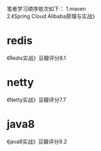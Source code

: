 笔者学习顺序依次如下：
1.maven  
2.《Spring Cloud Alibaba原理与实战》

# redis
《Redis实战》豆瓣评分8.1
# netty
《Netty实战》豆瓣评分7.7
# java8
《java8实战》豆瓣评分9.2
